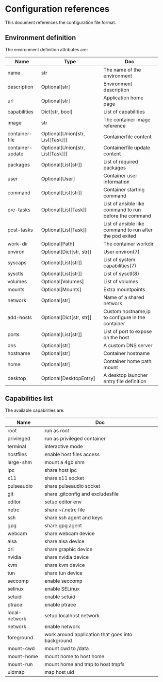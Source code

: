 # Configuration references

This document references the configuration file format.

## Environment definition

The environment definition attributes are:

Name                 | Type            | Doc                                      |
-------------------- | --------------- | ---------------------------------------- |
name                 | str             | The name of the environment              |
description          | Optional[str]   | Environment description                  |
url                  | Optional[str]   | Application home page                    |
capabilities         | Dict[str, bool] | List of capabilities                     |
image                | str             | The container image reference            |
container-file       | Optional[Union[str, List[Task]]] | Containerfile content                    |
container-update     | Optional[Union[str, List[Task]]] | Containerfile update content             |
packages             | Optional[List[str]] | List of required packages                |
user                 | Optional[User]  | Container user information               |
command              | Optional[List[str]] | Container starting command               |
pre-tasks            | Optional[List[Task]] | List of ansible like command to run before the command |
post-tasks           | Optional[List[Task]] | List of ansible like command to run after the pod exited |
work-dir             | Optional[Path]  | The container workdir                    |
environ              | Optional[Dict[str, str]] | User environ(7)                          |
syscaps              | Optional[List[str]] | List of system capabilities(7)           |
sysctls              | Optional[List[str]] | List of sysctl(8)                        |
volumes              | Optional[Volumes] | List of volumes                          |
mounts               | Optional[Mounts] | Extra mountpoints                        |
network              | Optional[str]   | Name of a shared network                 |
add-hosts            | Optional[Dict[str, str]] | Custom hostname,ip to configure in the container |
ports                | Optional[List[str]] | List of port to expose on the host       |
dns                  | Optional[str]   | A custom DNS server                      |
hostname             | Optional[str]   | Container hostname                       |
home                 | Optional[str]   | Container home path mount                |
desktop              | Optional[DesktopEntry] | A desktop launcher entry file definition |


## Capabilities list

The available capabilities are:

Name                 | Doc                                                        |
-------------------- | ---------------------------------------------------------- |
root                 | run as root                                                  |
privileged           | run as privileged container                                  |
terminal             | interactive mode                                             |
hostfiles            | enable host files access                                     |
large-shm            | mount a 4gb shm                                              |
ipc                  | share host ipc                                               |
x11                  | share x11 socket                                             |
pulseaudio           | share pulseaudio socket                                      |
git                  | share .gitconfig and excludesfile                            |
editor               | setup editor env                                             |
netrc                | share ~/.netrc file                                          |
ssh                  | share ssh agent and keys                                     |
gpg                  | share gpg agent                                              |
webcam               | share webcam device                                          |
alsa                 | share alsa device                                            |
dri                  | share graphic device                                         |
nvidia               | share nvidia device                                          |
kvm                  | share kvm device                                             |
tun                  | share tun device                                             |
seccomp              | enable seccomp                                               |
selinux              | enable SELinux                                               |
setuid               | enable setuid                                                |
ptrace               | enable ptrace                                                |
local-network        | setup localhost network                                      |
network              | enable network                                               |
foreground           | work around application that goes into background            |
mount-cwd            | mount cwd to /data                                           |
mount-home           | mount home to host home                                      |
mount-run            | mount home and tmp to host tmpfs                             |
uidmap               | map host uid                                                 |
